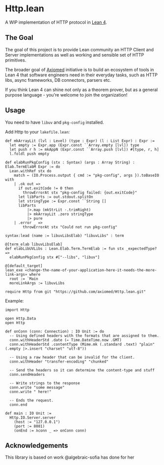 # Http.lean

A WIP implementation of HTTP protocol in [Lean 4](https://github.com/leanprover/lean4).

## The Goal

The goal of this project is to provide Lean community an HTTP Client and Server implementations as well
as working and sensible set of HTTP primitives.

The broader goal of [Axiomed](https://github.com/axiomed) initiative is to build an ecosystem of tools in Lean 4 that
software engineers need in their everyday tasks, such as HTTP libs, async frameworks, DB connectors, parsers etc.

If you think Lean 4 can shine not only as a theorem prover, but as a general purpose language - you're welcome to 
join the organization!

## Usage

You need to have `libuv` and `pkg-config` installed.

Add Http to your `lakefile.lean`:

```lean
def mkArrayLit (lvl : Level) (type : Expr) (l : List Expr) : Expr :=
  let empty := Expr.app (Expr.const ``Array.empty [lvl]) type
  let push r h := mkAppN (Expr.const ``Array.push [lvl]) #[type, r, h]
  l.foldl push empty

def elabRunPkgConfig (stx : Syntax) (args : Array String) : Elab.TermElabM Expr := do
  Lean.withRef stx do
    match ← (IO.Process.output { cmd := "pkg-config", args }).toBaseIO with
    | .ok out =>
      if out.exitCode != 0 then
        throwErrorAt stx "pkg-config failed: {out.exitCode}"
      let libParts := out.stdout.splitOn
      let stringType := Expr.const ``String []
      libParts
          |>.map (mkStrLit ·.trimRight)
          |> mkArrayLit .zero stringType
          |> pure
    | .error _ =>
        throwErrorAt stx "Could not run pkg-config"

syntax:lead (name := libuvLibsElab) "libuvLibs" : term

@[term_elab libuvLibsElab]
def elabLibUVLibs : Lean.Elab.Term.TermElab := fun stx _expectedType? =>
  elabRunPkgConfig stx #["--libs", "libuv"]

@[default_target]
lean_exe «change-the-name-of-your-application-here-it-needs-the-more-link-args» where
  root := `Main
  moreLinkArgs := libuvLibs

require Http from git "https://github.com/axiomed/Http.lean.git"
```

Example:

```lean
import Http

open Http.Data
open Http

def onConn (conn: Connection) : IO Unit := do
  -- Using defined headers with the formats that are assigned to them.
  conn.withHeaderStd .date (← Time.DateTime.now .GMT)
  conn.withHeaderStd .contentType (Mime.mk (.standard .text) "plain" (.empty |>.insert "charset" "utf-8"))

  -- Using a raw header that can be invalid for the client.
  conn.withHeader "transfer-encoding" "chunked"

  -- Send the headers so it can determine the content-type and stuff
  conn.sendHeaders

  -- Write strings to the response
  conn.write "some message"
  conn.write " here!"

  -- Ends the request.
  conn.end

def main : IO Unit :=
  Http.IO.Server.server
    (host := "127.0.0.1")
    (port := 8081)
    (onEnd := λconn _ => onConn conn)
```

## Acknowledgements

This library is based on work @algebraic-sofia has done for her

